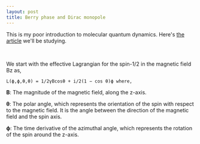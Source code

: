 ```yaml
---
layout: post
title: Berry phase and Dirac monopole
---
```


This is my poor introduction to molecular quantum dynamics. Here's [the article][article] we'll be studying.

<br>

We start with the effective Lagrangian for the spin-1/2 in the magnetic field Bz as,

		
	L(ϕ,ϕ,θ,θ) = 1/2γBcosθ + i/2(1 − cos θ)ϕ where,
		


__B__: The magnitude of the magnetic field, along the z-axis.

__θ__: The polar angle, which represents the orientation of the spin with respect to the magnetic field. It is the angle between the direction of the magnetic field and the spin axis.

__ϕ__: The time derivative of the azimuthal angle, which represents the rotation of the spin around the z-axis.

















[article]: https://www.qipe.t.u-tokyo.ac.jp/lec_2021a_cond/2021_10_14_2.pdf